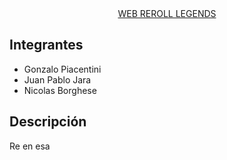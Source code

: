 <div align="center">
    <a href="https://jechucastillo.github.io/web-reroll-legends/" color="Yellow"> WEB REROLL LEGENDS</a>
</div>

## Integrantes

- Gonzalo Piacentini
- Juan Pablo Jara
- Nicolas Borghese

## Descripción

Re en esa

